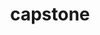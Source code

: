 ---
title: "capstone"
layout: cache
categories: [package, develop-2025-03-23]
meta: {"compilers": ["apple-clang@=16.0.0"], "num_specs": 1, "num_specs_by_stack": {"developer-tools-darwin": 1, "root": 1}, "oss": ["sequoia"], "platforms": ["darwin"], "stacks": ["developer-tools-darwin", "root"], "targets": ["aarch64"], "versions": ["5.0.1"]}
spec_details: [{"compiler": "apple-clang@=16.0.0", "hash": "ljsqpqvae3fj2jblkc5f55r66ouvmone", "os": "sequoia", "platform": "darwin", "size": "-", "stacks": ["developer-tools-darwin", "root"], "target": "aarch64", "variants": ["build_system=cmake", "build_type=Release", "generator=make", "~ipo"], "versions": ["5.0.1"]}]
---